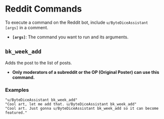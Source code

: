 # Reddit Commands
To execute a command on the Reddit bot, include `u/ByteDiceAssistant [args]` in a comment.
- **`[args]`**: The command you want to run and its arguments.
## `bk_week_add`
Adds the post to the list of posts.
- **Only moderators of a subreddit or the OP (Original Poster) can use this command.**
<!-- ## `bk_week_vote`
Adds a vote to the post. (see `/bk_week_vote` in the Discord help).
- **Anyone can use this command. If a moderator uses it the vote will be flagged as a moderator vote.** -->
### **Examples**
```
"u/ByteDiceAssistant bk_week_add"
"Cool art, let me add that. u/ByteDiceAssistant bk_week_add"
"Cool art. Just gonna u/ByteDiceAssistant bk_week_add so it can become featured."
```